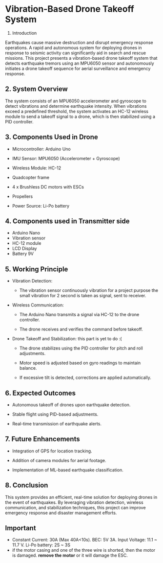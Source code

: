 # Vibration-Based Drone Takeoff System

1. Introduction

Earthquakes cause massive destruction and disrupt emergency response operations. A rapid and autonomous system for deploying drones in response to seismic activity can significantly aid in search and rescue missions. This project presents a vibration-based drone takeoff system that detects earthquake tremors using an MPU6050 sensor and autonomously initiates a drone takeoff sequence for aerial surveillance and emergency response.

## 2. System Overview

The system consists of an MPU6050 accelerometer and gyroscope to detect vibrations and determine earthquake intensity. When vibrations exceed a predefined threshold, the system activates an HC-12 wireless module to send a takeoff signal to a drone, which is then stabilized using a PID controller.

## 3. Components Used in Drone

- Microcontroller: Arduino Uno

- IMU Sensor: MPU6050 (Accelerometer + Gyroscope)

- Wireless Module: HC-12

- Quadcopter frame

- 4 x Brushless DC motors with ESCs

- Propellers

- Power Source: Li-Po battery

## 4. Components used in Transmitter side

- Arduino Nano
- Vibration sensor
- HC-12 module
- LCD Display
- Battery 9V

## 5. Working Principle

- Vibration Detection:

  - The vibration sensor continuously vibration for a project purpose the small vibration for 2 second is taken as signal, sent to receiver.

- Wireless Communication:

  - The Arduino Nano transmits a signal via HC-12 to the drone controller.

  - The drone receives and verifies the command before takeoff.

- Drone Takeoff and Stabilization: this part is yet to do :(

  - The drone stabilizes using the PID controller for pitch and roll adjustments.

  - Motor speed is adjusted based on gyro readings to maintain balance.

  - If excessive tilt is detected, corrections are applied automatically.

## 6. Expected Outcomes

- Autonomous takeoff of drones upon earthquake detection.

- Stable flight using PID-based adjustments.

- Real-time transmission of earthquake alerts.

## 7. Future Enhancements

- Integration of GPS for location tracking.

- Addition of camera modules for aerial footage.

- Implementation of ML-based earthquake classification.

## 8. Conclusion

This system provides an efficient, real-time solution for deploying drones in the event of earthquakes. By leveraging vibration detection, wireless communication, and stabilization techniques, this project can improve emergency response and disaster management efforts.

## Important

- Constant Current: 30A (Max 40A<10s). BEC: 5V 3A. Input Voltage: 11.1 ~ 11.7 V. Li-Po battery: 2S ~ 3S
- if the motor casing and one of the three wire is shorted, then the motor is damaged. <b>remove the motor</b> or it will damage the ESC.
